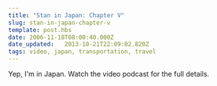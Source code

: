 ```yaml
---
title: "Stan in Japan: Chapter V"
slug: stan-in-japan-chapter-v
template: post.hbs
date: 2006-11-18T08:00:40.000Z
date_updated:   2013-10-21T22:09:02.820Z
tags: video, japan, transportation, travel
---
```


Yep, I'm in Japan. Watch the video podcast for the full details.<!--more-->

<object width="425" height="350"> <param name="movie" value="http://www.youtube.com/v/7bYTXj9QlbE"> </param> <embed src="http://www.youtube.com/v/7bYTXj9QlbE" type="application/x-shockwave-flash" width="425" height="350"> </embed> </object>
